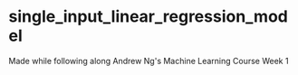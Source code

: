 # single_input_linear_regression_model
Made while following along Andrew Ng's Machine Learning Course Week 1
